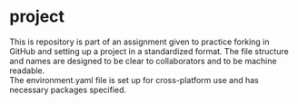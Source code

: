 # project
This is repository is part of an assignment given to practice forking in GitHub and setting up a project in a standardized format. The file structure and names are designed to be clear to collaborators and to be machine readable.   
The environment.yaml file is set up for cross-platform use and has necessary packages specified.